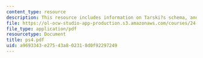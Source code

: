 ```yaml
---
content_type: resource
description: This resource includes information on Tarski?s schema, and Tarski?s schema.
file: https://ol-ocw-studio-app-production.s3.amazonaws.com/courses/24-251-introduction-to-philosophy-of-language-spring-2006/a9693343e27543a802318d0f92297249_ps4.pdf
file_type: application/pdf
resourcetype: Document
title: ps4.pdf
uid: a9693343-e275-43a8-0231-8d0f92297249
---
```

